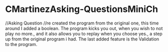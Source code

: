 # CMartinezAsking-QuestionsMiniCh
//Asking Question 
//re created the program from the original one, this time around I added a boolean. The program kicks you out, when you wish to not play no more., 
and it also allows you to replay when you choose yes., a step up from the original program i had. The last added feature is the Validation to the program.

